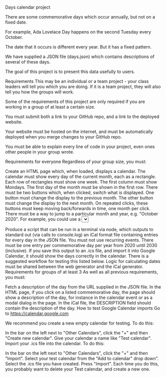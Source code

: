 Days calendar project

There are some commemorative days which occur annually, but not on a fixed date.

For example, Ada Lovelace Day happens on the second Tuesday every October.

The date that it occurs is different every year. But it has a fixed pattern.

We have supplied a JSON file (days.json) which contains descriptions of several of these days.

The goal of this project is to present this data usefully to users.

Requirements
This may be an individual or a team project - your class leaders will tell you which you are doing. If it is a team project, they will also tell you how the groups will work.

Some of the requirements of this project are only required if you are working in a group of at least a certain size.

You must submit both a link to your GitHub repo, and a link to the deployed website.

Your website must be hosted on the internet, and must be automatically deployed when you merge changes to your GitHub repo.

You must be able to explain every line of code in your project, even ones other people in your group wrote.

Requirements for everyone
Regardless of your group size, you must:

Create an HTML page which, when loaded, displays a calendar.
The calendar must show every day of the current month, each as a rectangle. Each row of rectangles must show one week. The first column must show Mondays. The first day of the month must be shown in the first row.
There must be two buttons which, when clicked, switch what is displayed. One button must change the display to the previous month. The other button must change the display to the next month. On repeated clicks, these buttons must keep moving back/forwards in time, one month per click.
There must be a way to jump to a particular month and year, e.g. "October 2020". For example, you could use a <select> tag for each of the month name and a reasonable range of years.
The days from the JSON file must appear correctly when the month they fall in is displayed. For example:
If October 2024 is being shown, October 8th must show Ada Lovelace Day.
If October 2025 is being shown, October 14th must show Ada Lovelace Day.
The calendar should work for every year - if someone goes to 1900, or 2050, or any other year, the commemerative days should be correctly displayed.
The calendar must be dynamically generated by reading the JSON file. You must not hard-code any days in the HTML file.
Other than the above styling requirements, no styling is required.
Requirements for groups of at least 2
As well as all previous requirements, you must:

Produce a script that can be run in a terminal via node, which outputs to standard out (via calls to console.log) an iCal format file containing entries for every day in the JSON file. You must not use recurring events. There must be one entry per commemorative day per year from 2020 until 2030 (inclusive).
If you save this output to an .ics file, and import it into Google Calendar, it should show the days correctly in the calendar. There is a suggested workflow for testing this listed below.
Logic for calculating dates must be shared between the web generator and the iCal generator.
Requirements for groups of at least 3
As well as all previous requirements, you must:

Fetch a description of the day from the URL supplied in the JSON file.
In the HTML page, if you click on a listed commemorative day, the page should show a description of the day, for instance in the calendar event or as a modal dialog in the page.
In the iCal file, the DESCRIPTION field should contain the description of the day.
How to test Google Calendar imports
Go to https://calendar.google.com

We recommend you create a new empty calendar for testing. To do this:

In the bar on the left next to "Other Calendars", click the "+" and then "Create new calendar".
Give your calendar a name like "Test calendar".
Import your .ics file into the calendar. To do this:

In the bar on the left next to "Other Calendars", click the "+" and then "Import".
Select your test calendar from the "Add to calendar" drop down".
Select the .ics file you have created.
Press "Import".
Each time you do this, you probably want to delete your Test calendar, and create a new one.

